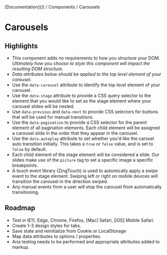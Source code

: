 <div class="breadcrumbs">
[Documentation](/) / Components / Carousels
</div>

# Carousels

## Highlights

*   This component adds no requirements to how you structure your DOM. _Ultimately how you choose to style this component will impact the resulting DOM structure._
*   _Data attributes below should be applied to the top level element of your carousel._
*   Use the `data-carousel` attribute to identify the top level element of your carousel.
*   Use the `data-stage` attribute to provide a CSS query selector to the element that you would like to set as the stage element where your carousel slides will be         nested.
*   Use `data-previous` and `data-next` to provide CSS selectors for buttons that will be used for manual transitions.
*   Use the `data-pagination` to provide a CSS selector for the parent element of all pagination elements. Each child element will be assigned a carousel slide in the       order that they appear in the carousel.
*   Use the `data-autoplay` attribute to set whether you'd like the carosel auto transition initially. This takes a `true` or `false` value, and is set to `false` by        default.
*   Each child element of the stage element will be considered a slide. Our slides make use of the `picture` tag to set a specific image a specific breakpoints.
*   A touch event library (ZingTouch) is used to automically apply a swipe event to the stage element. Swiping left or right on mobile devices will transition the           carousel in the direction swiped.
*   Any manual events from a user will stop the carousel from automatically transitioning.



## Roadmap

*   Test in IE11, Edge, Chrome, Firefox, [Mac] Safari, [iOS] Mobile Safari.
*   Create 1-3 design styles for tabs.
*   Save state and reinitialize from Cookie or LocalStorage
*   Map data attributes to options / properties.
*   Aria testing needs to be performed and appropriate attributes added to markup.